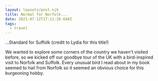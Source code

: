 ```yaml
---
layout: layouts/post.njk
title: Normal for Norfolk...
date: 2021-07-12T17:11:20.648Z
tags:
  - travel
---
```

...Standard for Suffolk (credit to Lydia for this title!)

We wanted to explore some corners of the country we haven't visited before, so we kicked off our goodbye tour of the UK with a bird-inspired visit to Norfolk and Suffolk. Every unusual bird I read about in my book seemed to hail from Norfolk so it seemed an obvious choice for this burgeoning hobby.